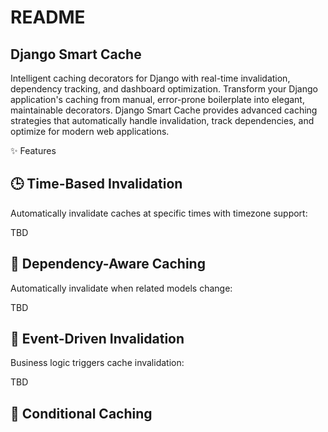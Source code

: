 # README

## Django Smart Cache

Intelligent caching decorators for Django with real-time invalidation, dependency tracking, and dashboard optimization.
Transform your Django application's caching from manual, error-prone boilerplate into elegant, maintainable decorators. 
Django Smart Cache provides advanced caching strategies that automatically handle invalidation, track dependencies, and optimize for modern web applications.

✨ Features

## 🕒 Time-Based Invalidation
Automatically invalidate caches at specific times with timezone support:

TBD

## 🔗 Dependency-Aware Caching
Automatically invalidate when related models change:

TBD

## 🎯 Event-Driven Invalidation
Business logic triggers cache invalidation:

TBD

## 🧠 Conditional Caching
